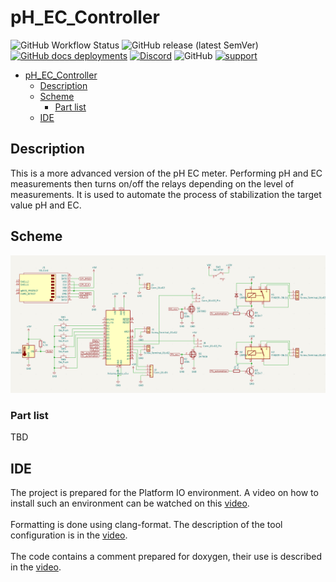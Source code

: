 # pH_EC_Controller

![GitHub Workflow Status](https://img.shields.io/github/actions/workflow/status/InzynierDomu/pH_EC_Controller/main.yml?logo=github&style=flat-square)
![GitHub release (latest SemVer)](https://img.shields.io/github/v/release/InzynierDomu/pH_EC_Controller?style=flat-square)
<a href="https://inzynierdomu.github.io/pH_EC_Controller/">![GitHub docs deployments](https://img.shields.io/github/deployments/InzynierDomu/pH_EC_Controller/github-pages?label=docs&logo=BookStack&logoColor=white&style=flat-square)</a>
<a href="https://discord.gg/KmW6mHdg">![Discord](https://img.shields.io/discord/815929748882587688?logo=discord&logoColor=green&style=flat-square)</a>
![GitHub](https://img.shields.io/github/license/InzynierDomu/PhECMeter?style=flat-square)
<a href="https://tipo.live/p/inzynierdomu">![support](https://img.shields.io/badge/support-tipo.live-yellow?style=flat-square)</a>

- [pH\_EC\_Controller](#ph_ec_controller)
  - [Description](#description)
  - [Scheme](#scheme)
    - [Part list](#part-list)
  - [IDE](#ide)

## Description

This is a more advanced version of the pH EC meter. Performing pH and EC measurements then turns on/off the relays depending on the level of measurements. It is used to automate the process of stabilization the target value pH and EC.
## Scheme
![schem](https://github.com/InzynierDomu/pH_EC_Controller/blob/main/schems/electrical/Screen.png)
### Part list

TBD
## IDE

The project is prepared for the Platform IO environment. A video on how to install such an environment can be watched on this [video](https://youtu.be/Em9NuebT2Kc).
<br><br>
Formatting is done using clang-format. The description of the tool configuration is in the [video](https://youtu.be/xxuaOG0WjIE).
<br><br>
The code contains a comment prepared for doxygen, their use is described in the [video](https://youtu.be/1YKJtrCsPD4).
